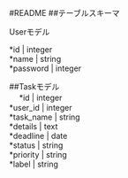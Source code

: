 #README
##テーブルスキーマ  

Userモデル  

  *id | integer  
  *name | string  
  *password | integer  
    
  ##Taskモデル  
　  *id | integer  
    *user_id | integer  
    *task_name | string  
    *details | text  
    *deadline | date  
    *status | string  
    *priority | string  
    *label | string  
